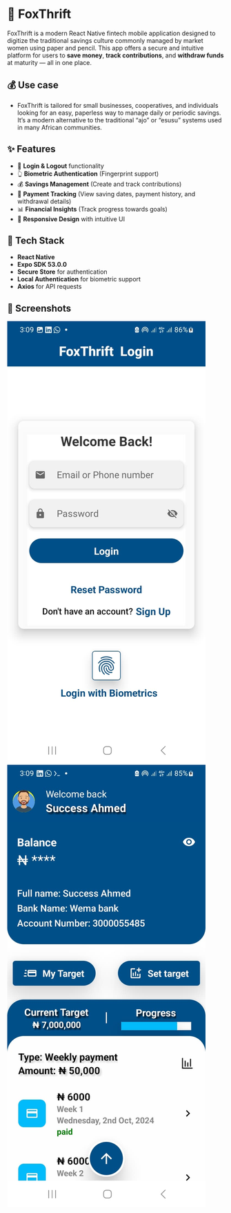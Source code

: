 # 🦊 FoxThrift

FoxThrift is a modern React Native fintech mobile application designed to digitize the traditional savings culture commonly managed by market women using paper and pencil. This app offers a secure and intuitive platform for users to **save money**, **track contributions**, and **withdraw funds** at maturity — all in one place.

## 💰 Use case

- FoxThrift is tailored for small businesses, cooperatives, and individuals looking for an easy, paperless way to manage daily or periodic savings. It’s a modern alternative to the traditional “ajo” or “esusu” systems used in many African communities.

## ✨ Features

- 🔐 **Login & Logout** functionality
- 👆 **Biometric Authentication** (Fingerprint support)
- 💰 **Savings Management** (Create and track contributions)
- 📅 **Payment Tracking** (View saving dates, payment history, and withdrawal details)
- 📊 **Financial Insights** (Track progress towards goals)
- 📲 **Responsive Design** with intuitive UI

## 🔧 Tech Stack

- **React Native**
- **Expo SDK 53.0.0**
- **Secure Store** for authentication
- **Local Authentication** for biometric support
- **Axios** for API requests

## 📸 Screenshots

![Login Screenshot](./assets/login.jpg)
![Homepage Screenshot](./assets/Home.jpg)
